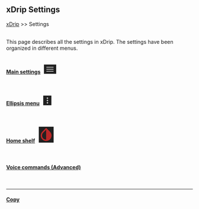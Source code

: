 ## xDrip Settings
[xDrip](../README.md) >> Settings  
<br/>  
  
This page describes all the settings in xDrip.  The settings have been organized in different menus.  
<br/>  
  
#### [Main settings](./Settings/MainSettings.md) &nbsp; ![](./Settings/images/Hamburger.png)  
<br/>  

#### [Ellipsis menu](./Settings/MoreSettings.md) &nbsp; ![](./Settings/images/Ellipsis.png)  
<br/>  

#### [Home shelf](./HomeShelf.md) &nbsp; ![](./Settings/images/xDripDrop.png)  
<br/>  

#### [Voice commands (Advanced)](./Settings/VoiceCommands.md)  
  
<br/>  
  
---  
  
#### [Copy](./CopySettings.md)  
